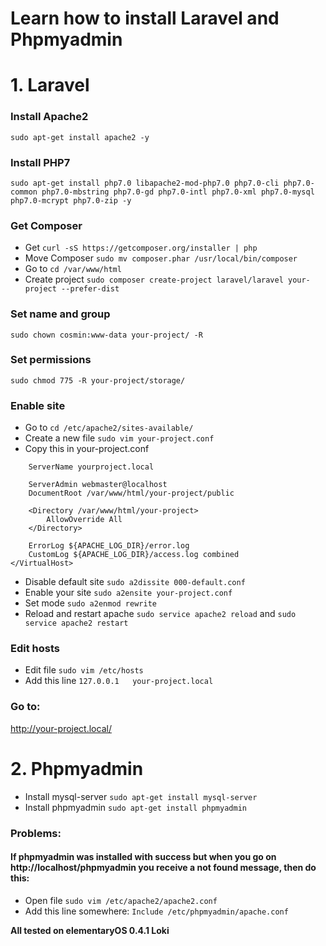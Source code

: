 # Learn how to install Laravel and Phpmyadmin

# 1. Laravel

### Install Apache2
``sudo apt-get install apache2 -y``

### Install PHP7
``sudo apt-get install php7.0 libapache2-mod-php7.0 php7.0-cli php7.0-common php7.0-mbstring php7.0-gd php7.0-intl php7.0-xml php7.0-mysql php7.0-mcrypt php7.0-zip -y`` 

### Get Composer
- Get 
``curl -sS https://getcomposer.org/installer | php``
- Move Composer
``sudo mv composer.phar /usr/local/bin/composer``
- Go to 
``cd /var/www/html``
- Create project
``sudo composer create-project laravel/laravel your-project --prefer-dist``

### Set name and group
``sudo chown cosmin:www-data your-project/ -R``

### Set permissions
``sudo chmod 775 -R your-project/storage/``

### Enable site
- Go to 
``cd /etc/apache2/sites-available/``
- Create a new file 
``sudo vim your-project.conf``
- Copy this in your-project.conf
```<VirtualHost *:80>
    ServerName yourproject.local

    ServerAdmin webmaster@localhost
    DocumentRoot /var/www/html/your-project/public

    <Directory /var/www/html/your-project>
        AllowOverride All
    </Directory>

    ErrorLog ${APACHE_LOG_DIR}/error.log
    CustomLog ${APACHE_LOG_DIR}/access.log combined
</VirtualHost>
```
- Disable default site ``sudo a2dissite 000-default.conf``
- Enable your site ``sudo a2ensite your-project.conf``
- Set mode ``sudo a2enmod rewrite``
- Reload and restart apache ``sudo service apache2 reload`` and ``sudo service apache2 restart``

### Edit hosts
- Edit file ``sudo vim /etc/hosts``
- Add this line	``127.0.0.1   your-project.local``

### Go to:
http://your-project.local/


# 2. Phpmyadmin

- Install mysql-server
``sudo apt-get install mysql-server``
- Install phpmyadmin
``sudo apt-get install phpmyadmin``

### Problems:
#### If phpmyadmin was installed with success but when you go on http://localhost/phpmyadmin you receive a not found message, then do this:
- Open file 
``sudo vim /etc/apache2/apache2.conf``
- Add this line somewhere:
``Include /etc/phpmyadmin/apache.conf``

**All tested on elementaryOS 0.4.1 Loki**

